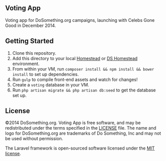 ## Voting App
Voting app for DoSomething.org campaigns, launching with Celebs Gone Good in December 2014.

## Getting Started
1. Clone this repository.
2. Add this directory to your local [Homestead](http://laravel.com/docs/homestead) or [DS Homestead](https://github.com/DoSomething/ds-homestead) environment.
3. From within your VM, run `composer install && npm install && bower install` to set up dependencies.
4. Run `gulp` to compile front-end assets and watch for changes!
5. Create a `voting` database in your VM.
6. Run `php artisan migrate && php artisan db:seed` to get the database set up.

## License
&copy;2014 DoSomething.org. Voting App is free software, and may be redistributed under the terms specified in the [LICENSE](https://github.com/DoSomething/voting-app/blob/master/LICENSE) file. The name and logo for DoSomething.org are trademarks of Do Something, Inc and may not be used without permission.

The Laravel framework is open-sourced software licensed under the [MIT license](http://opensource.org/licenses/MIT).
